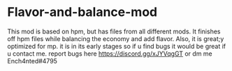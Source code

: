 # Flavor-and-balance-mod
This mod is based on hpm, but has files from all different mods. It finishes off hpm files while balancing the economy and add flavor. Also, it is great;y optimized for mp. it is in its early stages so if u find bugs it would be great if u contact me.
report bugs here https://discord.gg/xJYVqgGT
or dm me Ench4nted#4795
